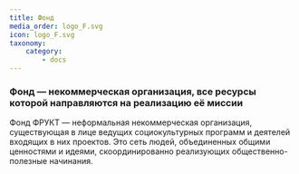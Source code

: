 ```yaml
---
title: Фонд
media_order: logo_F.svg
icon: logo_F.svg
taxonomy:
    category:
        - docs
---
```


### Фонд — некоммерческая организация, все ресурсы которой направляются на реализацию её миссии

Фонд ФРУКТ — неформальная некоммерческая организация, существующая в лице ведущих социокультурных программ и деятелей входящих в них проектов. Это сеть людей, объединенных общими ценностями и идеями, скоординированно реализующих общественно-полезные начинания.
